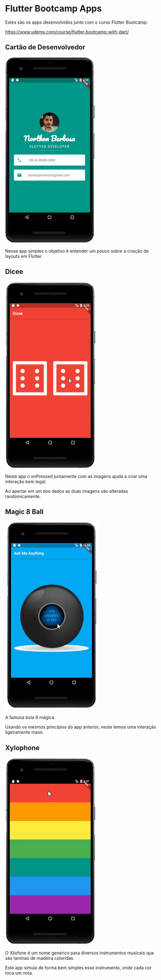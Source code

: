 # Flutter Bootcamp Apps
Estes são os apps desenvolvidos junto com o curso Flutter Bootcamp:

https://www.udemy.com/course/flutter-bootcamp-with-dart/

## Cartão de Desenvolvedor

![mi](https://github.com/northonBarbosa/flutterBootcampApps/blob/master/miFlutter.png)

Nesse app simples o objetivo é entender um pouco sobre a criação de layouts em Flutter.

## Dicee

![dicee](https://github.com/northonBarbosa/flutterBootcampApps/blob/master/dicee.gif)

Neste app o onPressed juntamente com as imagens ajuda a criar uma interação bem legal.

Ao apertar em um dos dados as duas imagens são alteradas randomicamente.

## Magic 8 Ball

![8ball](https://github.com/northonBarbosa/flutterBootcampApps/blob/master/8ball.gif)

A famosa bola 8 mágica. 

Usando os mesmos princípios do app anterior, neste temos uma interação ligeiramente maior.

## Xylophone

![xylophone](https://github.com/northonBarbosa/flutterBootcampApps/blob/master/xylophone.gif)

O Xilofone é um nome genérico para diversos instrumentos musicais que são laminas de madeira coloridas.

Este app simula de forma bem simples esse instrumento, onde cada cor toca um nota.
